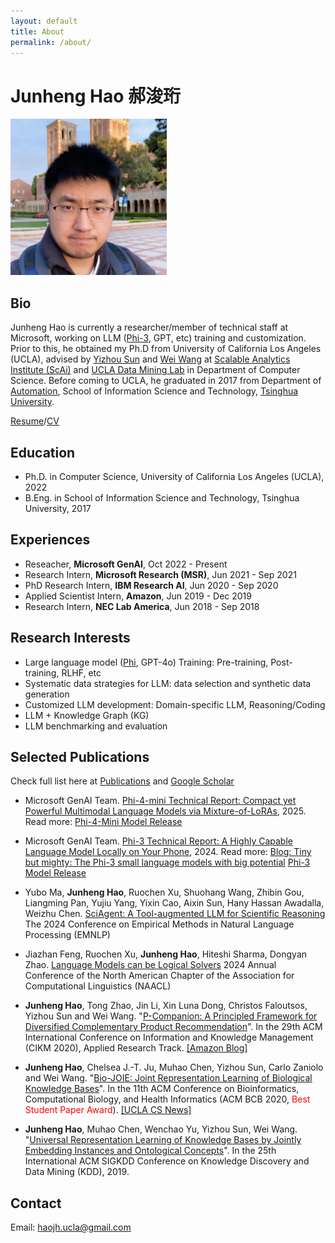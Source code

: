 ```yaml
---
layout: default
title: About
permalink: /about/
---
```

# Junheng Hao 郝浚珩

<img src="/assets/img/newself.jpg" alt="Profile Picture" width="250">

##  Bio
Junheng Hao is currently a researcher/member of technical staff at Microsoft, working on LLM ([Phi-3](/phi), GPT, etc) training and customization. Prior to this, he obtained my Ph.D from University of California Los Angeles (UCLA), advised by [Yizhou Sun](http://web.cs.ucla.edu/~yzsun/) and [Wei Wang](https://web.cs.ucla.edu/~weiwang/) at [Scalable Analytics Institute (ScAi)](https://scai.cs.ucla.edu/) and [UCLA Data Mining Lab](https://ucla-dm.github.io/DM_website/index.html) in Department of Computer Science. Before coming to UCLA, he graduated in 2017 from Department of [Automation](https://www.au.tsinghua.edu.cn/), School of Information Science and Technology, [Tsinghua University](https://www.tsinghua.edu.cn/en/).

[Resume](/assets/files/junheng_hao_resume.pdf)/[CV](/assets/files/junheng_hao_cv.pdf)  

<!-- <p>You can find more information about my <a href="/publication/">publications</a> and <a href="/teaching/">projects</a>.  -->

## Education
* Ph.D. in Computer Science, University of California Los Angeles (UCLA), 2022
* B.Eng. in School of Information Science and Technology, Tsinghua University, 2017

## Experiences
* Reseacher, **Microsoft GenAI**, Oct 2022 - Present
* Research Intern, **Microsoft Research (MSR)**, Jun 2021 - Sep 2021
* PhD Research Intern, **IBM Research AI**, Jun 2020 - Sep 2020
* Applied Scientist Intern, **Amazon**, Jun 2019 - Dec 2019
* Research Intern, **NEC Lab America**, Jun 2018 - Sep 2018

## Research Interests
* Large language model ([Phi](/phi), GPT-4o) Training: Pre-training, Post-training, RLHF, etc
* Systematic data strategies for LLM: data selection and synthetic data generation
* Customized LLM development: Domain-specific LLM, Reasoning/Coding
* LLM + Knowledge Graph (KG)
* LLM benchmarking and evaluation

## Selected Publications
Check full list here at [Publications](https://junhenghao.github.io/publication) and [Google Scholar](https://scholar.google.com/citations?user=GL1yyoEAAAAJ&hl=en)

* Microsoft GenAI Team. [Phi-4-mini Technical Report: Compact yet Powerful Multimodal Language Models via Mixture-of-LoRAs](https://arxiv.org/abs/2503.01743), 2025. Read more: [Phi-4-Mini Model Release](https://azure.microsoft.com/en-us/blog/empowering-innovation-the-next-generation-of-the-phi-family/)

* Microsoft GenAI Team. [Phi-3 Technical Report: A Highly Capable Language Model Locally on Your Phone](https://export.arxiv.org/abs/2404.14219), 2024. Read more: [Blog: Tiny but mighty: The Phi-3 small language models with big potential](https://news.microsoft.com/source/features/ai/the-phi-3-small-language-models-with-big-potential/?ocid=FY24_soc_omc_br_li_Phi3) [Phi-3 Model Release](https://azure.microsoft.com/en-us/blog/introducing-phi-3-redefining-whats-possible-with-slms/)

* Yubo Ma, **Junheng Hao**, Ruochen Xu, Shuohang Wang, Zhibin Gou, Liangming Pan, Yujiu Yang, Yixin Cao, Aixin Sun, Hany Hassan Awadalla, Weizhu Chen. [SciAgent: A Tool-augmented LLM for Scientific Reasoning](https://arxiv.org/abs/2402.11451) The 2024 Conference on Empirical Methods in Natural Language Processing (EMNLP)

* Jiazhan Feng, Ruochen Xu, **Junheng Hao**, Hiteshi Sharma, Dongyan Zhao. [Language Models can be Logical Solvers](https://arxiv.org/abs/2311.06158) 2024 Annual Conference of the North American Chapter of the Association for Computational Linguistics (NAACL)

* **Junheng Hao**, Tong Zhao, Jin Li, Xin Luna Dong, Christos Faloutsos, Yizhou Sun and Wei Wang. "[P-Companion: A Principled Framework for Diversified Complementary Product Recommendation](https://dl.acm.org/doi/10.1145/3340531.3412732)". In the 29th ACM International Conference on Information and Knowledge Management (CIKM 2020), Applied Research Track. [\[Amazon Blog\]](https://www.amazon.science/blog/improving-complementary-product-recommendations)

* **Junheng Hao**, Chelsea J.-T. Ju, Muhao Chen, Yizhou Sun, Carlo Zaniolo and Wei Wang. "[Bio-JOIE: Joint Representation Learning of Biological Knowledge Bases](https://dl.acm.org/doi/10.1145/3388440.3412477)". In the 11th ACM Conference on Bioinformatics, Computational Biology, and Health Informatics (ACM BCB 2020, <span style="color:red"> Best Student Paper Award</span>). [\[UCLA CS News\]](https://www.cs.ucla.edu/paper-from-ucla-scalable-analytics-institute-wins-best-student-paper-award-at-acm-bcb-2020/) 

* **Junheng Hao**, Muhao Chen, Wenchao Yu, Yizhou Sun, Wei Wang. "[Universal Representation Learning of Knowledge Bases by Jointly Embedding Instances and Ontological Concepts](https://dl.acm.org/citation.cfm?id=3330838)". In the 25th International ACM SIGKDD Conference on Knowledge Discovery and Data Mining (KDD), 2019.

## Contact
Email: [haojh.ucla@gmail.com](mailto:haojh.ucla@gmail.com)
<!-- <p>Feel free to <a href="/contact/">contact me</a>.</p> -->

